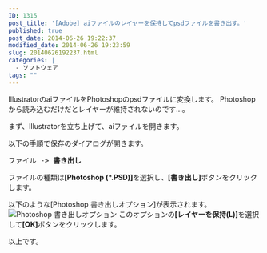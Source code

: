 ```yaml
---
ID: 1315
post_title: '[Adobe] aiファイルのレイヤーを保持してpsdファイルを書き出す。'
published: true
post_date: 2014-06-26 19:22:37
modified_date: 2014-06-26 19:23:59
slug: 20140626192237.html
categories: |
  - ソフトウェア
tags: ""
---
```

IllustratorのaiファイルをPhotoshopのpsdファイルに変換します。
Photoshopから読み込むだけだとレイヤーが維持されないのです…。
<!--more-->
まず、Illustratorを立ち上げて、aiファイルを開きます。

以下の手順で保存のダイアログが開きます。
<pre>ファイル -> <b>書き出し</b></pre>
ファイルの種類は<b>[Photoshop (*.PSD)]</b>を選択し、<b>[書き出し]</b>ボタンをクリックします。

以下のような[Photoshop 書き出しオプション]が表示されます。
<img alt="Photoshop 書き出しオプション" src="[cfview name='img_1']">
このオプションの<b>[レイヤーを保持(L)]</b>を選択して<b>[OK]</b>ボタンをクリックします。

以上です。